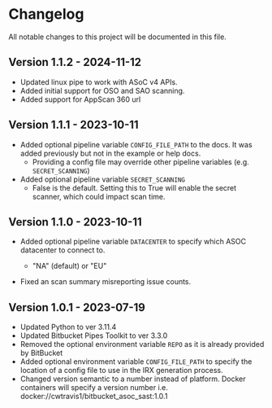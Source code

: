 # Changelog

All notable changes to this project will be documented in this file.

## Version 1.1.2 - 2024-11-12

- Updated linux pipe to work with ASoC v4 APIs.
- Added initial support for OSO and SAO scanning.
- Added support for AppScan 360 url

## Version 1.1.1 - 2023-10-11

- Added optional pipeline variable `CONFIG_FILE_PATH` to the docs. It was added previously but not in the example or help docs.
  - Providing a config file may override other pipeline variables (e.g. `SECRET_SCANNING`)
- Added optional pipeline variable `SECRET_SCANNING`
  - False is the default. Setting this to True will enable the secret scanner, which could impact scan time.

## Version 1.1.0 - 2023-10-11

- Added optional pipeline variable `DATACENTER` to specify which ASOC datacenter to connect to.
  - "NA" (default) or "EU"

- Fixed an scan summary misreporting issue counts.

## Version 1.0.1 - 2023-07-19

- Updated Python to ver 3.11.4
- Updated Bitbucket Pipes Toolkit to ver 3.3.0
- Removed the optional environment variable `REPO` as it is already provided by BitBucket
- Added optional environment variable `CONFIG_FILE_PATH` to specify the location of a config file to use in the IRX generation process.
- Changed version semantic to a number instead of platform. Docker containers will specify a version number i.e. docker://cwtravis1/bitbucket_asoc_sast:1.0.1